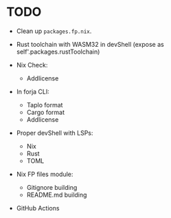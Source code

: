 # TODO
- Clean up `packages.fp.nix`.
- Rust toolchain with WASM32 in devShell (expose as self'.packages.rustToolchain)
- Nix Check:
    - Addlicense

- In forja CLI:
    - Taplo format
    - Cargo format
    - Addlicense

- Proper devShell with LSPs:
    - Nix
    - Rust
    - TOML

- Nix FP files module:
    - Gitignore building
    - README.md building

- GitHub Actions

